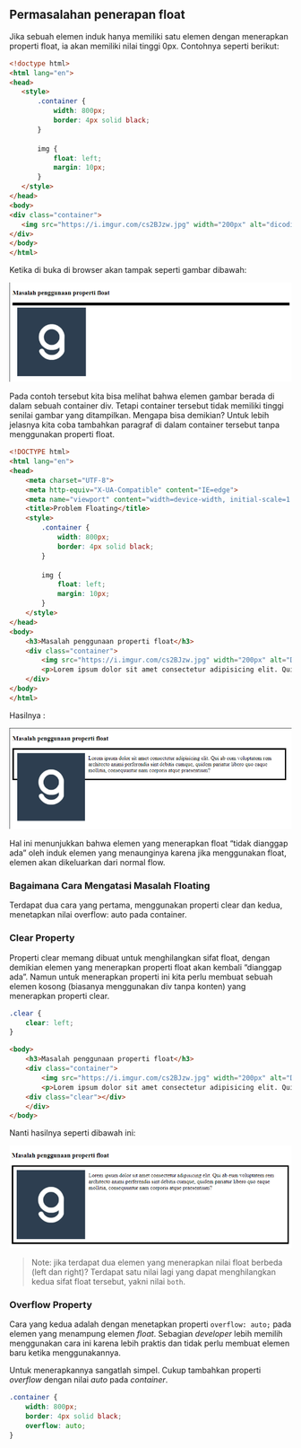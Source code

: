## Permasalahan penerapan float

Jika sebuah elemen induk hanya memiliki satu elemen dengan menerapkan properti float, ia akan memiliki nilai tinggi 0px. Contohnya seperti berikut:

```html
<!doctype html>
<html lang="en">
<head>
   <style>
       .container {
           width: 800px;
           border: 4px solid black;
       }
 
       img {
           float: left;
           margin: 10px;
       }
   </style>
</head>
<body>
<div class="container">
   <img src="https://i.imgur.com/cs2BJzw.jpg" width="200px" alt="dicoding">
</div>
</body>
</html>
```

Ketika di buka di browser akan tampak seperti gambar dibawah:

![Masalah 1](sc/img1.png)

Pada contoh tersebut kita bisa melihat bahwa elemen gambar berada di dalam sebuah container div. Tetapi container tersebut tidak memiliki tinggi senilai gambar yang ditampilkan. Mengapa bisa demikian? Untuk lebih jelasnya kita coba tambahkan paragraf di dalam container tersebut tanpa menggunakan properti float.

```html
<!DOCTYPE html>
<html lang="en">
<head>
    <meta charset="UTF-8">
    <meta http-equiv="X-UA-Compatible" content="IE=edge">
    <meta name="viewport" content="width=device-width, initial-scale=1.0">
    <title>Problem Floating</title>
    <style>
        .container {
            width: 800px;
            border: 4px solid black;
        }
    
        img {
            float: left;
            margin: 10px;
        }
    </style>
</head>
<body>
    <h3>Masalah penggunaan properti float</h3>
    <div class="container">
        <img src="https://i.imgur.com/cs2BJzw.jpg" width="200px" alt="Dicoding" >
        <p>Lorem ipsum dolor sit amet consectetur adipisicing elit. Qui ab eum voluptatem rem architecto animi perferendis sint debitis cumque, quidem pariatur libero quo eaque mollitia, consequuntur nam corporis atque praesentium?</p>
    </div>
</body>
</html>
```

Hasilnya :

![Masalah 2](sc/img2.png)

Hal ini menunjukkan bahwa elemen yang menerapkan float “tidak dianggap ada” oleh induk elemen yang menaunginya karena jika menggunakan float, elemen akan dikeluarkan dari normal flow.

### Bagaimana Cara Mengatasi Masalah Floating

Terdapat dua cara yang pertama, menggunakan properti clear dan kedua, menetapkan nilai overflow: auto pada container.


### Clear Property

Properti clear memang dibuat untuk menghilangkan sifat float, dengan demikian elemen yang menerapkan properti float akan kembali “dianggap ada”. Namun untuk menerapkan properti ini kita perlu membuat sebuah elemen kosong (biasanya menggunakan div tanpa konten) yang menerapkan properti clear.

```css
.clear {
    clear: left;
}
```

```html
<body>
    <h3>Masalah penggunaan properti float</h3>
    <div class="container">
        <img src="https://i.imgur.com/cs2BJzw.jpg" width="200px" alt="Dicoding" >
        <p>Lorem ipsum dolor sit amet consectetur adipisicing elit. Qui ab eum voluptatem rem architecto animi perferendis sint debitis cumque, quidem pariatur libero quo eaque mollitia, consequuntur nam corporis atque praesentium?</p>
    <div class="clear"></div>
    </div>
</body>
```
Nanti hasilnya seperti dibawah ini:

![Masalah 3](sc/img3.png)

>Note: jika terdapat dua elemen yang menerapkan nilai float berbeda (left dan right)?  Terdapat satu nilai lagi yang dapat menghilangkan kedua sifat float tersebut, yakni nilai `both`. 

### Overflow Property

Cara yang kedua adalah dengan menetapkan properti `overflow: auto;` pada elemen yang menampung elemen *float*. Sebagian *developer* lebih memilih menggunakan cara ini karena lebih praktis dan tidak perlu membuat elemen baru ketika menggunakannya.

Untuk menerapkannya sangatlah simpel. Cukup tambahkan properti *overflow* dengan nilai *auto* pada *container*.

```css
.container {
    width: 800px;
    border: 4px solid black;
    overflow: auto;
}
```


